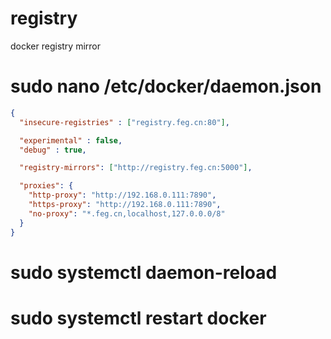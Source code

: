 # registry
docker registry mirror

# sudo nano /etc/docker/daemon.json
```json
{
  "insecure-registries" : ["registry.feg.cn:80"],

  "experimental" : false,
  "debug" : true,

  "registry-mirrors": ["http://registry.feg.cn:5000"],

  "proxies": {
    "http-proxy": "http://192.168.0.111:7890",
    "https-proxy": "http://192.168.0.111:7890",
    "no-proxy": "*.feg.cn,localhost,127.0.0.0/8"
  }
}
```

# sudo systemctl daemon-reload
# sudo systemctl restart docker
